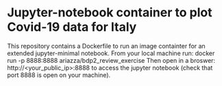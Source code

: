 # Jupyter-notebook container to plot Covid-19 data for Italy
This repository contains a Dockerfile to run an image containter for an extended jupyter-minimal notebook.
From your local machine run: 
docker run -p 8888:8888 ariazza/bdp2_review_exercise
Then open in a broswer:
http://<your_public_ip>:8888
to access the jupyter notebook (check that port 8888 is open on your machine).
